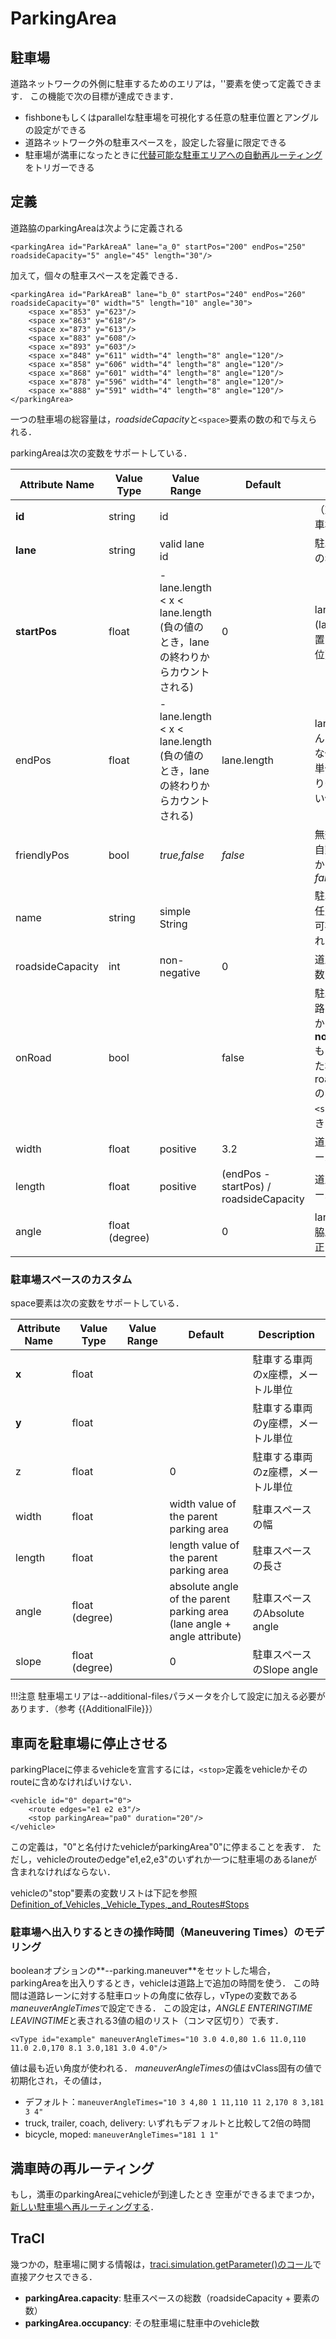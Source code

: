 
# ParkingArea

<!-- 翻訳対応
* parkingArea : 固有名のためそのまま
* Maneuvering Times : 操縦時間
* Parking Areas/Area : 駐車場 -->

## 駐車場

道路ネットワークの外側に駐車するためのエリアは，'<parkingArea>'要素を使って定義できます．
この機能で次の目標が達成できます．

- fishboneもしくはparallelな駐車場を可視化する任意の駐車位置とアングルの設定ができる
- 道路ネットワーク外の駐車スペースを，設定した容量に限定できる
- 駐車場が満車になったときに[代替可能な駐車エリアへの自動再ルーティング](Rerouter.md#rerouting_to_an_alternative_parking_area)をトリガーできる

## 定義

道路脇のparkingAreaは次ように定義される

```
<parkingArea id="ParkAreaA" lane="a_0" startPos="200" endPos="250" roadsideCapacity="5" angle="45" length="30"/>
```

加えて，個々の駐車スペースを定義できる．

```
<parkingArea id="ParkAreaB" lane="b_0" startPos="240" endPos="260" roadsideCapacity="0" width="5" length="10" angle="30">
    <space x="853" y="623"/>
    <space x="863" y="618"/>
    <space x="873" y="613"/>
    <space x="883" y="608"/>
    <space x="893" y="603"/>
    <space x="848" y="611" width="4" length="8" angle="120"/>
    <space x="858" y="606" width="4" length="8" angle="120"/>
    <space x="868" y="601" width="4" length="8" angle="120"/>
    <space x="878" y="596" width="4" length="8" angle="120"/>
    <space x="888" y="591" width="4" length="8" angle="120"/>
</parkingArea>
```

一つの駐車場の総容量は，*roadsideCapacity*と`<space>`要素の数の和で与えられる．

parkingAreaは次の変数をサポートしている．

| Attribute Name   | Value Type     | Value Range                                                                                  | Default                                | Description                                                                                                                |
| ---------------- | -------------- | ---------------------------------------- | -------------------------------------- | --------------------------------------------------- |
| **id**           | string         | id                                                                                           |                                        | （重複しない）駐車場の名前                                                                               |
| **lane**         | string         | valid lane id                                                                                |                                        | 駐車場のあるlaneの名前                                                                  |
| **startPos**     | float          | \-lane.length < x < lane.length (負の値のとき，laneの終わりからカウントされる) | 0                                      | lane上での開始点 (laneのlowerな位置，メートル単位)                                                  |
| endPos           | float          | \-lane.length < x < lane.length (負の値のとき，laneの終わりからカウントされる) | lane.length                            | lane上での終了てん (laneのhigherな位置，メートル単位，*startPos*より0.1 m以上大きい値である必要) |
| friendlyPos      | bool           | *true,false*                                                                                 | *false*                                | 無効な停止位置を自動的に修正するか (デフォルト値 *false*)                                         |
| name             | string         | simple String                                                                                |                                        | 駐車場を説明する任意のテキスト．可視化にのみ使われる．                                 |
| roadsideCapacity | int            | non-negative                                                                                 | 0                                      | 道路脇の駐車場の数                                                                         |
| onRoad           | bool           |                                                                                              | false                                  | 駐車中，車両が道路に残っているか．<br>**note:**<br>もし*true*を設定した場合，roadsideCapacityのみが使用され，`<space>`は定義できない．|
| width            | float          | positive                                                                                     | 3.2                                    | 道路脇の駐車スペース幅                                                                                  |
| length           | float          | positive                                                                                     | (endPos - startPos) / roadsideCapacity | 道路脇の駐車スペース長さ                                                                                 |
| angle            | float (degree) |                                                                                              | 0                                      | laneに対する道路脇駐車場の角度．正は時計回り方向                             |

### 駐車場スペースのカスタム
space要素は次の変数をサポートしている．

| Attribute Name | Value Type     | Value Range | Default                                                                  | Description                                     |
| -------------- | -------------- | ----------- | ------------------------------------------------------------------------ | ----------------------------------------------- |
| **x**          | float          |             |                                                                          | 駐車する車両のx座標，メートル単位 |
| **y**          | float          |             |                                                                          | 駐車する車両のy座標，メートル単位 |
| z              | float          |             | 0                                                                        | 駐車する車両のz座標，メートル単位 |
| width          | float          |             | width value of the parent parking area                                   | 駐車スペースの幅                  |
| length         | float          |             | length value of the parent parking area                                  | 駐車スペースの長さ                 |
| angle          | float (degree) |             | absolute angle of the parent parking area (lane angle + angle attribute) | 駐車スペースのAbsolute angle             |
| slope          | float (degree) |             | 0                                                                        | 駐車スペースのSlope angle                |

!!!注意
駐車場エリアは--additional-filesパラメータを介して設定に加える必要があります．（参考 {{AdditionalFile}}）

## 車両を駐車場に停止させる

parkingPlaceに停まるvehicleを宣言するには，`<stop>`定義をvehicleかそのrouteに含めなければいけない．

```
<vehicle id="0" depart="0">
    <route edges="e1 e2 e3"/>
    <stop parkingArea="pa0" duration="20"/>
</vehicle>
```

この定義は，"0"と名付けたvehicleがparkingArea"0"に停まることを表す．
ただし，vehicleのrouteのedge"e1,e2,e3"のいずれか一つに駐車場のあるlaneが含まれなければならない．

vehicleの"stop"要素の変数リストは下記を参照
[Definition_of_Vehicles,_Vehicle_Types,_and_Routes\#Stops](../Definition_of_Vehicles,_Vehicle_Types,_and_Routes.md#stops)

### 駐車場へ出入りするときの操作時間（Maneuvering Times）のモデリング

booleanオプションの**--parking.maneuver**をセットした場合，
parkingAreaを出入りするとき，vehicleは道路上で追加の時間を使う．
この時間は道路レーンに対する駐車ロットの角度に依存し，vTypeの変数である*maneuverAngleTimes*で設定できる．
この設定は，*ANGLE ENTERINGTIME LEAVINGTIME*と表される3値の組のリスト（コンマ区切り）で表す．

```
<vType id="example" maneuverAngleTimes="10 3.0 4.0,80 1.6 11.0,110 11.0 2.0,170 8.1 3.0,181 3.0 4.0"/>
```

値は最も近い角度が使われる．
*maneuverAngleTimes*の値はvClass固有の値で初期化され，その値は，

- デフォルト：`maneuverAngleTimes="10 3 4,80 1 11,110 11 2,170 8 3,181 3 4"`
- truck, trailer, coach, delivery: いずれもデフォルトと比較して2倍の時間
- bicycle, moped: `maneuverAngleTimes="181 1 1"`

## 満車時の再ルーティング
もし，満車のparkingAreaにvehicleが到達したとき
空車ができるまでまつか，[新しい駐車場へ再ルーティングする](../Simulation/Rerouter.md#rerouting_to_an_alternative_parking_area)．

## TraCI

幾つかの，駐車場に関する情報は，[traci.simulation.getParameter()のコール](../TraCI/Simulation_Value_Retrieval.md#generic_parameter_retrieval_0x7e)で直接アクセスできる．

- **parkingArea.capacity**: 駐車スペースの総数（roadsideCapacity + <space>要素の数）
- **parkingArea.occupancy**: その駐車場に駐車中のvehicle数

